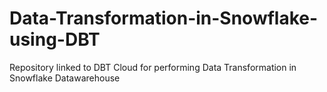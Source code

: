 # Data-Transformation-in-Snowflake-using-DBT
Repository linked to DBT Cloud for performing Data Transformation in Snowflake Datawarehouse
